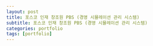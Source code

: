 ```yaml
---
layout: post
title: 포스코 인재 창조원 PBS (경영 시뮬레이션 관리 시스템)
subtitle: 포스코 인재 창조원 PBS (경영 시뮬레이션 관리 시스템)
categories: portfolio
tags: [portfolio]
---
```

